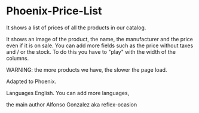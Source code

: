 # Phoenix-Price-List

It shows a list of prices of all the products in our catalog.

It shows an image of the product, the name, the manufacturer and the price even if it is on sale. You can add more fields such as the price without taxes and / or the stock. To do this you have to "play" with the width of the columns.

WARNING: the more products we have, the slower the page load.

Adapted to Phoenix.

Languages English. You can add more languages,

the main author Alfonso Gonzalez aka reflex-ocasion 

